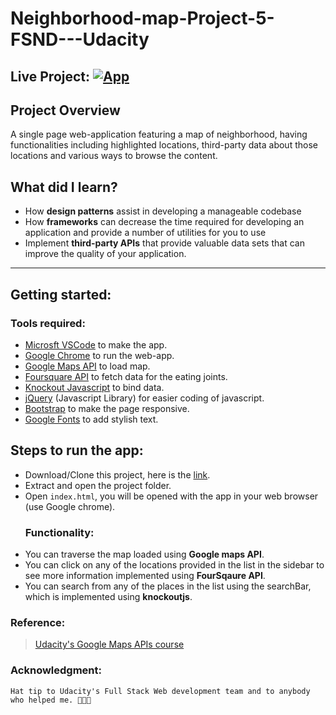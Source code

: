 # Neighborhood-map-Project-5-FSND---Udacity 

## Live Project: [![App](https://cdn2.iconfinder.com/data/icons/round-varieties/60/Rounded_-_High_Ultra_Colour02_-_Maps-32.png)](https://ashutosh-sharma.github.io/Neighborhood-map-Project-5-FSND---Udacity/)
## Project Overview
A single page web-application featuring a map of neighborhood, having functionalities including highlighted locations, third-party data about those locations and various ways to browse the content.

## What did I learn?
- How **design patterns** assist in developing a manageable codebase
- How **frameworks** can decrease the time required for developing an application and provide a number of utilities for you to use
- Implement **third-party APIs** that provide valuable data sets that can improve the quality of your application.
---
## Getting started:

### Tools required:
* [Microsft VSCode](https://code.visualstudio.com/) to make the app.
* [Google Chrome](https://www.google.com/chrome/) to run the web-app.
* [Google Maps API](https://developers.google.com/maps/web/) to load map.
* [Foursquare API](https://foursquare.com/developers/app/XQ2I0ONGSSVL1DYQYSK2Q0ERIM5ASTRANA5FRG41HTTXVKQB) to fetch data for the eating joints.
* [Knockout Javascript](http://knockoutjs.com/downloads/knockout-3.4.2.js) to bind data.
* [jQuery](https://code.jquery.com/jquery-3.2.1.min.js) (Javascript Library) for easier coding of javascript.
* [Bootstrap](https://maxcdn.bootstrapcdn.com/bootstrap/3.3.7/css/bootstrap.min.css) to make the page responsive.
* [Google Fonts](https://fonts.google.com/specimen/Pacifico?selection.family=Pacifico) to add stylish text.

## Steps to run the app:
* Download/Clone this project, here is the [link](https://github.com/ashutosh-sharma/Neighborhood-map-Project-5-FSND---Udacity).
* Extract and open the project folder.
* Open `index.html`, you will be opened with the app in your web browser (use Google chrome).
   ### Functionality:
- You can traverse the map loaded using **Google maps API**.
- You can click on any of the locations provided in the list in the sidebar to see more information implemented using **FourSqaure API**.
- You can search from any of the places in the list using the searchBar, which is implemented using **knockoutjs**.

### Reference:
> [Udacity's Google Maps APIs course](https://github.com/udacity/ud864)

### Acknowledgment:
    Hat tip to Udacity's Full Stack Web development team and to anybody who helped me. 👏👏👏
    
